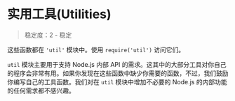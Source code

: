 # 实用工具(Utilities)

> 稳定度：2 - 稳定

这些函数都在 `'util'` 模块中。使用 `require('util')` 访问它们。

`util` 模块主要用于支持 Node.js 内部 API 的需求。这其中的大部分工具对你自己的程序会非常有用。如果你发现在这些函数中缺少你需要的函数，不过，我们鼓励你编写自己的工具函数。我们对在 `util` 模块中增加不必要的 Node.js 的内部功能的任何需求都不感兴趣。